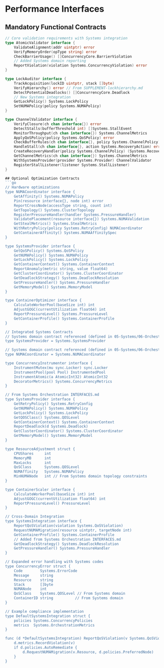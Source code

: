 # Performance Interfaces

## Mandatory Functional Contracts
```go
// Core validation requirements with Systems integration
type AtomicValidator interface {
    ValidateAlignment(addr uintptr) error
    VerifyMemoryOrder(opType string) error
    CheckBarrierUsage() []ConcurrencyCore.BarrierViolation
    // Added Systems domain reporting
    ReportViolation(violation Systems.ConcurrencyViolation) error
}

type LockAuditor interface {
    TrackAcquisition(lockID uintptr, stack []byte)
    VerifyHierarchy() error // From SUPPLEMENT-lockhierarchy.md
    DetectPotentialDeadlocks() []ConcurrencyCore.Deadlock
    // New Systems integration
    GetLockPolicy() Systems.LockPolicy
    SetNUMAPolicy(policy Systems.NUMAPolicy)
}

type ChannelValidator interface {
    VerifyClosure(ch chan interface{}) error
    DetectStalls(bufferThreshold int) []Systems.StallEvent 
    MonitorThroughput(ch chan interface{}) Systems.ChannelMetrics
    ApplyQoSPolicy(policy Systems.QoSPolicy) error
    CheckBufferRules(ch chan interface{}, policy Systems.ChannelPolicy) error
    HandleStall(ch chan interface{}, action Systems.RecoveryAction) error
    CreateRecoveryHandler(policy Systems.ChannelPolicy) (Systems.RecoveryAction, error)
    GetChannelMetrics(ch chan interface{}) Systems.ChannelMetrics
    WithSystemsProvider(provider Systems.Provider) ChannelValidator
    RegisterStallListener(listener Systems.StallListener)
}

## Optional Optimization Contracts
```go
// Hardware optimizations
type NUMACoordinator interface {
    GetAffinity() Systems.NUMAPolicy
    Pin(resource interface{}, node int) error
    ReportCrossNode(accessType string, count int)
    GetTopology() Systems.ClusterTopology
    RegisterPressureHandler(handler Systems.PressureHandler)
    ValidatePlacement(resource interface{}) Systems.NUMAValidation
    GetStealMetrics() Systems.StealMetrics
    WithRetryPolicy(policy Systems.RetryConfig) NUMACoordinator
    GetContainerAffinity() Systems.NUMAAffinitySpec
}

type SystemsProvider interface {
    GetQoSPolicy() Systems.QoSPolicy
    GetNUMAPolicy() Systems.NUMAPolicy 
    GetLockPolicy() Systems.LockPolicy
    GetContainerContext() Systems.ContainerContext
    ReportAnomaly(metric string, value float64)
    GetClusterCoordinator() Systems.ClusterCoordinator
    GetDeadlockStrategy() Systems.DeadlockResolution
    GetPressureHandler() Systems.PressureHandler
    GetMemoryModel() Systems.MemoryModel
}

type ContainerOptimizer interface {
    CalculateWorkerPool(baseSize int) int
    AdjustGOGC(currentUtilization float64) int
    ReportPressureLevel() Systems.PressureLevel
    GetContainerProfile() Systems.ContainerProfile
}

// Integrated Systems Contracts
// Systems domain contract referenced (defined in 05-Systems/06-Orchestration/INTERFACES.md)
type SystemsProvider = Systems.SystemsProvider

// Systems domain contract referenced (defined in 05-Systems/06-Orchestration/INTERFACES.md)
type NUMACoordinator = Systems.NUMACoordinator

type ConcurrencyInstrumenter interface {
    InstrumentMutex(mu sync.Locker) sync.Locker
    InstrumentPool(pool Pool) InstrumentedPool
    InstrumentAtomic(a AtomicInt32) AtomicInt32
    DecoratorMetrics() Systems.ConcurrencyMetrics
}

// From Systems Orchestration INTERFACES.md
type SystemsProvider interface {
    GetRetryPolicy() Systems.RetryConfig
    GetNUMAPolicy() Systems.NUMAPolicy
    GetLockPolicy() Systems.LockPolicy
    GetQOSClass() Systems.QOSLevel
    GetContainerContext() Systems.ContainerContext
    ReportDeadlock(d Systems.Deadlock)
    GetClusterCoordinator() Systems.ClusterCoordinator
    GetMemoryModel() Systems.MemoryModel
}

type ResourceAdjustment struct {
    CPUShares     int
    MemoryMB      int
    MaxLocks      int
    QoSClass      Systems.QOSLevel
    NUMAffinity   Systems.NUMAPolicy
    MinNUMANode   int // From Systems domain topology constraints
}

type ContainerScaler interface {
    CalculateWorkerPool(baseSize int) int 
    AdjustGOGC(currentUtilization float64) int
    ReportPressureLevel() PressureLevel
}

// Cross-Domain Integration
type SystemsIntegration interface {
    ReportQoSViolation(violation Systems.QoSViolation)
    RequestNUMAMigration(resource uintptr, targetNode int)
    GetContainerProfile() Systems.ContainerProfile
    // Added from Systems Orchestration INTERFACES.md
    GetDeadlockStrategy() Systems.DeadlockResolution
    GetPressureHandler() Systems.PressureHandler
}

// Expanded error handling with Systems codes
type ConcurrencyError struct {
    Code        Systems.ErrorCode
    Message     string
    Resource    string  
    Stack       []byte
    NUMANode    int
    QoSClass    Systems.QOSLevel // From Systems domain
    ContainerID string          // From Systems domain
}

// Example compliance implementation
type DefaultSystemsIntegration struct {
    policies Systems.ConcurrencyPolicies
    metrics  Systems.OrchestrationMetrics
}

func (d *DefaultSystemsIntegration) ReportQoSViolation(v Systems.QoSViolation) {
    d.metrics.RecordViolation(v)
    if d.policies.AutoRemediate {
        d.RequestNUMAMigration(v.Resource, d.policies.PreferredNode)
    }
}
```
